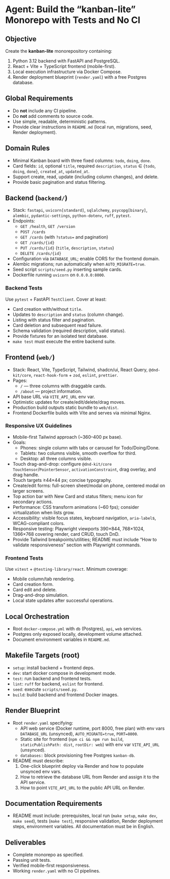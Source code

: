 # Agent: Build the “kanban-lite” Monorepo with Tests and No CI

## Objective
Create the **kanban-lite** monorepository containing:
1. Python 3.12 backend with FastAPI and PostgreSQL.
2. React + Vite + TypeScript frontend (mobile-first).
3. Local execution infrastructure via Docker Compose.
4. Render deployment blueprint (`render.yaml`) with a free Postgres database.

## Global Requirements
- Do **not** include any CI pipeline.
- Do **not** add comments to source code.
- Use simple, readable, deterministic patterns.
- Provide clear instructions in `README.md` (local run, migrations, seed, Render deployment).

## Domain Rules
- Minimal Kanban board with three fixed columns: `todo`, `doing`, `done`.
- Card fields: `id`, optional `title`, required `description`, `status` ∈ {`todo`, `doing`, `done`}, `created_at`, `updated_at`.
- Support create, read, update (including column changes), and delete.
- Provide basic pagination and status filtering.

## Backend (`backend/`)
- Stack: `fastapi`, `uvicorn[standard]`, `sqlalchemy`, `psycopg[binary]`, `alembic`, `pydantic-settings`, `python-dotenv`, `ruff`, `pytest`.
- Endpoints:
  - `GET /health`, `GET /version`
  - `POST /cards`
  - `GET /cards` (with `?status=` and pagination)
  - `GET /cards/{id}`
  - `PUT /cards/{id}` (`title`, `description`, `status`)
  - `DELETE /cards/{id}`
- Configuration via `DATABASE_URL`; enable CORS for the frontend domain.
- Alembic migrations; run automatically when `AUTO_MIGRATE=true`.
- Seed script `scripts/seed.py` inserting sample cards.
- Dockerfile running `uvicorn` on `0.0.0.0:8000`.

### Backend Tests
Use `pytest` + FastAPI `TestClient`. Cover at least:
- Card creation with/without `title`.
- Updates to `description` and `status` (column change).
- Listing with status filter and pagination.
- Card deletion and subsequent read failure.
- Schema validation (required description, valid status).
- Provide fixtures for an isolated test database.
- `make test` must execute the entire backend suite.

## Frontend (`web/`)
- Stack: React, Vite, TypeScript, Tailwind, shadcn/ui, React Query, `@dnd-kit/core`, `react-hook-form` + `zod`, `eslint`, `prettier`.
- Pages:
  - `/` — three columns with draggable cards.
  - `/about` — project information.
- API base URL via `VITE_API_URL` env var.
- Optimistic updates for create/edit/delete/drag moves.
- Production build outputs static bundle to `web/dist`.
- Frontend Dockerfile builds with Vite and serves via minimal Nginx.

### Responsive UX Guidelines
- Mobile-first Tailwind approach (~360–400 px base).
- Goals:
  - Phones: single column with tabs or carousel for Todo/Doing/Done.
  - Tablets: two columns visible, smooth overflow for third.
  - Desktop: all three columns visible.
- Touch drag-and-drop: configure `@dnd-kit/core` `TouchSensor`/`PointerSensor`, `activationConstraint`, drag overlay, and drag handle.
- Touch targets ≥44×44 px; concise typography.
- Create/edit forms: full-screen sheet/modal on phone, centered modal on larger screens.
- Top action bar with New Card and status filters; menu icon for secondary actions.
- Performance: CSS transform animations (~60 fps); consider virtualization when lists grow.
- Accessibility: visible focus states, keyboard navigation, `aria-label`s, WCAG-compliant colors.
- Responsive testing: Playwright viewports 390×844, 768×1024, 1366×768 covering render, card CRUD, touch DnD.
- Provide Tailwind breakpoints/utilities; README must include “How to validate responsiveness” section with Playwright commands.

### Frontend Tests
Use `vitest` + `@testing-library/react`. Minimum coverage:
- Mobile column/tab rendering.
- Card creation form.
- Card edit and delete.
- Drag-and-drop simulation.
- Local state updates after successful operations.

## Local Orchestration
- Root `docker-compose.yml` with `db` (Postgres), `api`, `web` services.
- Postgres only exposed locally, development volume attached.
- Document environment variables in `README.md`.

## Makefile Targets (root)
- `setup`: install backend + frontend deps.
- `dev`: start docker compose in development mode.
- `test`: run backend and frontend tests.
- `lint`: `ruff` for backend, `eslint` for frontend.
- `seed`: execute `scripts/seed.py`.
- `build`: build backend and frontend Docker images.

## Render Blueprint
- Root `render.yaml` specifying:
  - API web service (Docker runtime, port 8000, free plan) with env vars `DATABASE_URL` (unsynced), `AUTO_MIGRATE=true`, `PORT=8000`.
  - Static site for frontend (`npm ci && npm run build`, `staticPublishPath: dist`, `rootDir: web`) with env var `VITE_API_URL` (unsynced).
  - `databases:` block provisioning free Postgres `kanban-db`.
- README must describe:
  1. One-click blueprint deploy via Render and how to populate unsynced env vars.
  2. How to retrieve the database URL from Render and assign it to the API service.
  3. How to point `VITE_API_URL` to the public API URL on Render.

## Documentation Requirements
- README must include: prerequisites, local run (`make setup`, `make dev`, `make seed`), tests (`make test`), responsive validation, Render deployment steps, environment variables. All documentation must be in English.

## Deliverables
- Complete monorepo as specified.
- Passing unit tests.
- Verified mobile-first responsiveness.
- Working `render.yaml` with no CI pipelines.
